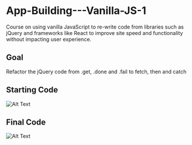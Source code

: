 # App-Building---Vanilla-JS-1
<p>Course on using vanilla JavaScript to re-write code from libraries such as jQuery and frameworks like React to improve site speed and functionality without impacting user experience.</p> 

## Goal
<p>Refactor the jQuery code from .get, .done and .fail to fetch, then and catch</p>

## Starting Code
![Alt Text](C:\Users\chels\App-Building---Vanilla-JS-1\staring-code.png)

## Final Code
![Alt Text](C:\Users\chels\App-Building---Vanilla-JS-1\ending-code.png)

